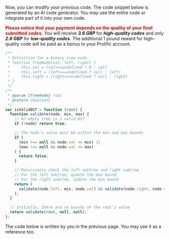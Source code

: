 Now, you can modify your previous code.  The code snippet below is generated by an AI code generator. You may use the entire code or integrate part of it into your own code. 



<span style="color: red;">**Please notice that your payment depends on the quality of your final submitted codes.**</span> You will receive ***3.6 GBP*** for ***high-quality codes*** and only ***2.6 GBP*** for ***low-quality codes***. The additional 1 pound reward for high-quality code will be paid as a bonus to your Prolific account.  

```javascript
/**
 * Definition for a binary tree node.
 * function TreeNode(val, left, right) {
 *     this.val = (val===undefined ? 0 : val)
 *     this.left = (left===undefined ? null : left)
 *     this.right = (right===undefined ? null : right)
 * }
 */
/**
 * @param {TreeNode} root
 * @return {boolean}
 */
var isValidBST = function (root) {
  function validate(node, min, max) {
    // An empty tree is a valid BST
    if (!node) return true;

    // The node's value must be within the min and max bounds
    if (
      (min !== null && node.val <= min) ||
      (max !== null && node.val >= max)
    ) {
      return false;
    }

    // Recursively check the left subtree and right subtree
    // For the left subtree, update the max bound
    // For the right subtree, update the min bound
    return (
      validate(node.left, min, node.val) && validate(node.right, node.val, max)
    );
  }

  // Initially, there are no bounds on the root's value
  return validate(root, null, null);
};

```

The code below is written by you in the previous page. You may use it as a reference too. 